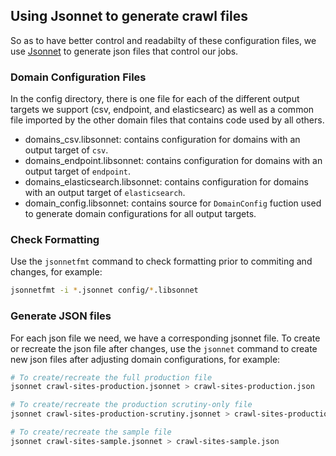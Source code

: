 ## Using Jsonnet to generate crawl files
So as to have better control and readabilty of these configuration files, we use [Jsonnet](https://jsonnet.org/) to generate json files that control our jobs.

### Domain Configuration Files
In the config directory, there is one file for each of the different output targets we support (csv, endpoint, and elasticsearc) as well as a common file imported by the other domain files that contains code used by all others.

- domains_csv.libsonnet: contains configuration for domains with an output target of `csv`.
- domains_endpoint.libsonnet: contains configuration for domains with an output target of `endpoint`.
- domains_elasticsearch.libsonnet: contains configuration for domains with an output target of `elasticsearch`.
- domain_config.libsonnet: contains source for `DomainConfig` fuction used to generate domain configurations for all output targets.

### Check Formatting
Use the `jsonnetfmt` command to check formatting prior to commiting and changes, for example:
```bash
jsonnetfmt -i *.jsonnet config/*.libsonnet
```

### Generate JSON files
For each json file we need, we have a corresponding jsonnet file.  To create or recreate the json file after changes, use the `jsonnet` command to create new json files after adjusting domain configurations, for example:
```bash
# To create/recreate the full production file
jsonnet crawl-sites-production.jsonnet > crawl-sites-production.json

# To create/recreate the production scrutiny-only file
jsonnet crawl-sites-production-scrutiny.jsonnet > crawl-sites-production-scrutiny.json

# To create/recreate the sample file
jsonnet crawl-sites-sample.jsonnet > crawl-sites-sample.json
```
